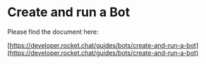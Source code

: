 # Create and run a Bot

Please find the document here: 

[https://developer.rocket.chat/guides/bots/create-and-run-a-bot](https://developer.rocket.chat/guides/bots/create-and-run-a-bot)

